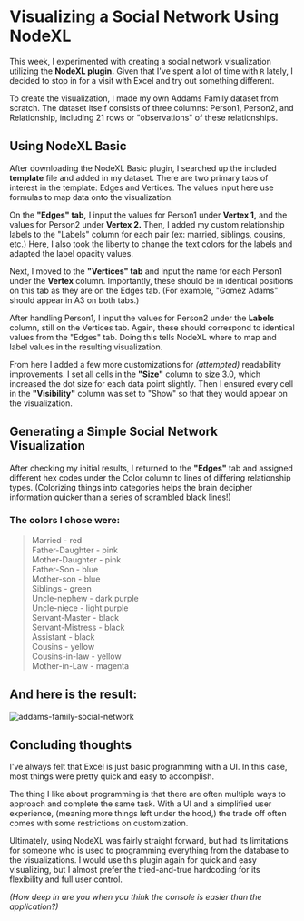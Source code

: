 # Visualizing a Social Network Using NodeXL

This week, I experimented with creating a social network visualization utilizing the **NodeXL plugin.** Given that I've spent a lot of time with `R` lately, I decided to stop in for a visit with Excel and try out something different.

To create the visualization, I made my own Addams Family dataset from scratch. The dataset itself consists of three columns: Person1, Person2, and Relationship, including 21 rows or "observations" of these relationships.

## Using NodeXL Basic
After downloading the NodeXL Basic plugin, I searched up the included **template** file and added in my dataset. There are two primary tabs of interest in the template: Edges and Vertices. The values input here use formulas to map data onto the visualization.

On the **"Edges" tab,** I input the values for Person1 under **Vertex 1,** and the values for Person2 under **Vertex 2.** Then, I added my custom relationship labels to the "Labels" column for each pair (ex: married, siblings, cousins, etc.) Here, I also took the liberty to change the text colors for the labels and adapted the label opacity values.

Next, I moved to the **"Vertices" tab** and input the name for each Person1 under the **Vertex** column. Importantly, these should be in identical positions on this tab as they are on the Edges tab. (For example, "Gomez Adams" should appear in A3 on both tabs.)

After handling Person1, I input the values for Person2 under the **Labels** column, still on the Vertices tab. Again, these should correspond to identical values from the "Edges" tab. Doing this tells NodeXL where to map and label values in the resulting visualization.

From here I added a few more customizations for *(attempted)* readability improvements. I set all cells in the **"Size"** column to size 3.0, which increased the dot size for each data point slightly. Then I ensured every cell in the **"Visibility"** column was set to "Show" so that they would appear on the visualization.

## Generating a Simple Social Network Visualization
After checking my initial results, I returned to the **"Edges"** tab and assigned different hex codes under the Color column to lines of differing relationship types. (Colorizing things into categories helps the brain decipher information quicker than a series of scrambled black lines!)

### The colors I chose were:
> Married - red <br />
> Father-Daughter - pink <br />
> Mother-Daughter - pink <br />
> Father-Son - blue <br />
> Mother-son - blue <br />
> Siblings - green <br />
> Uncle-nephew - dark purple <br />
> Uncle-niece - light purple <br />
> Servant-Master - black <br />
> Servant-Mistress - black <br />
> Assistant - black <br />
> Cousins - yellow <br />
> Cousins-in-law - yellow <br />
> Mother-in-Law - magenta <br />

## And here is the result:

![addams-family-social-network](https://github.com/user-attachments/assets/a8c35d74-6807-46eb-8b00-384c0bc0bd12)

## Concluding thoughts
I've always felt that Excel is just basic programming with a UI. In this case, most things were pretty quick and easy to accomplish.

The thing I like about programming is that there are often multiple ways to approach and complete the same task. With a UI and a simplified user experience, (meaning more things left under the hood,) the trade off often comes with some restrictions on customization.

Ultimately, using NodeXL was fairly straight forward, but had its limitations for someone who is used to programming everything from the database to the visualizations. I would use this plugin again for quick and easy visualizing, but I almost prefer the tried-and-true hardcoding for its flexibility and full user control. 

*(How deep in are you when you think the console is easier than the application?)*
